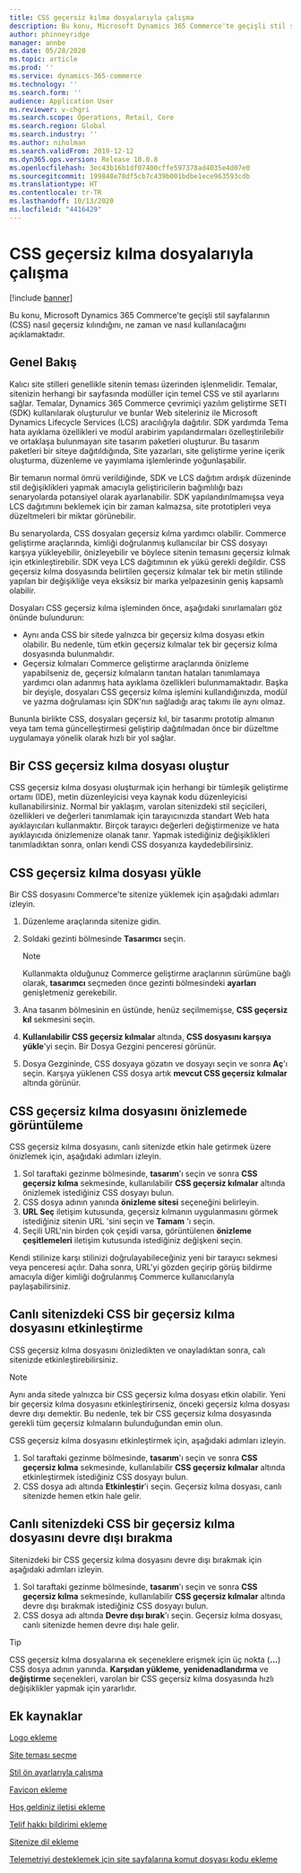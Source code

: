 ```yaml
---
title: CSS geçersiz kılma dosyalarıyla çalışma
description: Bu konu, Microsoft Dynamics 365 Commerce'te geçişli stil sayfalarının (CSS) nasıl geçersiz kılındığını, ne zaman ve nasıl kullanılacağını açıklamaktadır.
author: phinneyridge
manager: annbe
ms.date: 05/28/2020
ms.topic: article
ms.prod: ''
ms.service: dynamics-365-commerce
ms.technology: ''
ms.search.form: ''
audience: Application User
ms.reviewer: v-chgri
ms.search.scope: Operations, Retail, Core
ms.search.region: Global
ms.search.industry: ''
ms.author: niholman
ms.search.validFrom: 2019-12-12
ms.dyn365.ops.version: Release 10.0.8
ms.openlocfilehash: 3ec43b16b1df07400cffe597378ad4035e4d07e0
ms.sourcegitcommit: 199848e78df5cb7c439b001bdbe1ece963593cdb
ms.translationtype: HT
ms.contentlocale: tr-TR
ms.lasthandoff: 10/13/2020
ms.locfileid: "4416429"
---
```

# <a name="work-with-css-override-files"></a>CSS geçersiz kılma dosyalarıyla çalışma


[!include [banner](includes/banner.md)]

Bu konu, Microsoft Dynamics 365 Commerce'te geçişli stil sayfalarının (CSS) nasıl geçersiz kılındığını, ne zaman ve nasıl kullanılacağını açıklamaktadır.

## <a name="overview"></a>Genel Bakış

Kalıcı site stilleri genellikle sitenin teması üzerinden işlenmelidir. Temalar, sitenizin herhangi bir sayfasında modüller için temel CSS ve stil ayarlarını sağlar. Temalar, Dynamics 365 Commerce çevrimiçi yazılım geliştirme SETI (SDK) kullanılarak oluşturulur ve bunlar Web siteleriniz ile Microsoft Dynamics Lifecycle Services (LCS) aracılığıyla dağıtılır. SDK yardımda Tema hata ayıklama özellikleri ve modül arabirim yapılandırmaları özelleştirilebilir ve ortaklaşa bulunmayan site tasarım paketleri oluşturur. Bu tasarım paketleri bir siteye dağıtıldığında, Site yazarları, site geliştirme yerine içerik oluşturma, düzenleme ve yayımlama işlemlerinde yoğunlaşabilir.

Bir temanın normal ömrü verildiğinde, SDK ve LCS dağıtım ardışık düzeninde stil değişiklikleri yapmak amacıyla geliştiricilerin bağımlılığı bazı senaryolarda potansiyel olarak ayarlanabilir. SDK yapılandırılmamışsa veya LCS dağıtımını beklemek için bir zaman kalmazsa, site prototipleri veya düzeltmeleri bir miktar görünebilir.

Bu senaryolarda, CSS dosyaları geçersiz kılma yardımcı olabilir. Commerce geliştirme araçlarında, kimliği doğrulanmış kullanıcılar bir CSS dosyayı karşıya yükleyebilir, önizleyebilir ve böylece sitenin temasını geçersiz kılmak için etkinleştirebilir. SDK veya LCS dağıtımının ek yükü gerekli değildir. CSS geçersiz kılma dosyasında belirtilen geçersiz kılmalar tek bir metin stilinde yapılan bir değişikliğe veya eksiksiz bir marka yelpazesinin geniş kapsamlı olabilir.

Dosyaları CSS geçersiz kılma işleminden önce, aşağıdaki sınırlamaları göz önünde bulundurun:

- Aynı anda CSS bir sitede yalnızca bir geçersiz kılma dosyası etkin olabilir. Bu nedenle, tüm etkin geçersiz kılmalar tek bir geçersiz kılma dosyasında bulunmalıdır.
- Geçersiz kılmaları Commerce geliştirme araçlarında önizleme yapabilseniz de, geçersiz kılmaların tanıtan hataları tanımlamaya yardımcı olan adanmış hata ayıklama özellikleri bulunmamaktadır. Başka bir deyişle, dosyaları CSS geçersiz kılma işlemini kullandığınızda, modül ve yazma doğrulaması için SDK'nın sağladığı araç takımı ile aynı olmaz.

Bununla birlikte CSS, dosyaları geçersiz kıl, bir tasarımı prototip almanın veya tam tema güncelleştirmesi geliştirip dağıtılmadan önce bir düzeltme uygulamaya yönelik olarak hızlı bir yol sağlar.

## <a name="create-a-css-override-file"></a>Bir CSS geçersiz kılma dosyası oluştur

CSS geçersiz kılma dosyası oluşturmak için herhangi bir tümleşik geliştirme ortamı (IDE), metin düzenleyicisi veya kaynak kodu düzenleyicisi kullanabilirsiniz. Normal bir yaklaşım, varolan sitenizdeki stil seçicileri, özellikleri ve değerleri tanımlamak için tarayıcınızda standart Web hata ayıklayıcıları kullanmaktır. Birçok tarayıcı değerleri değiştirmenize ve hata ayıklayıcıda önizlemenize olanak tanır. Yapmak istediğiniz değişiklikleri tanımladıktan sonra, onları kendi CSS dosyanıza kaydedebilirsiniz.

## <a name="upload-a-css-override-file"></a>CSS geçersiz kılma dosyası yükle

Bir CSS dosyasını Commerce'te sitenize yüklemek için aşağıdaki adımları izleyin.

1. Düzenleme araçlarında sitenize gidin.
1. Soldaki gezinti bölmesinde **Tasarımcı** seçin.

    > [!NOTE]
    > Kullanmakta olduğunuz Commerce geliştirme araçlarının sürümüne bağlı olarak, **tasarımcı** seçmeden önce gezinti bölmesindeki **ayarları** genişletmeniz gerekebilir.

1. Ana tasarım bölmesinin en üstünde, henüz seçilmemişse, **CSS geçersiz kıl** sekmesini seçin.
1. **Kullanılabilir CSS geçersiz kılmalar** altında, **CSS dosyasını karşıya yükle**'yi seçin. Bir Dosya Gezgini penceresi görünür.
1. Dosya Gezgininde, CSS dosyaya gözatın ve dosyayı seçin ve sonra **Aç**'ı seçin. Karşıya yüklenen CSS dosya artık **mevcut CSS geçersiz kılmalar** altında görünür.

## <a name="preview-a-css-override-file"></a>CSS geçersiz kılma dosyasını önizlemede görüntüleme

CSS geçersiz kılma dosyasını, canlı sitenizde etkin hale getirmek üzere önizlemek için, aşağıdaki adımları izleyin.

1. Sol taraftaki gezinme bölmesinde, **tasarım**'ı seçin ve sonra **CSS geçersiz kılma** sekmesinde, kullanılabilir **CSS geçersiz kılmalar** altında önizlemek istediğiniz CSS dosyayı bulun.
1. CSS dosya adının yanında **önizleme sitesi** seçeneğini belirleyin.
1. **URL Seç** iletişim kutusunda, geçersiz kılmanın uygulanmasını görmek istediğiniz sitenin URL 'sini seçin ve **Tamam** 'ı seçin.
1. Seçili URL'nin birden çok çeşidi varsa, görüntülenen **önizleme çeşitlemeleri** iletişim kutusunda istediğiniz değişkeni seçin.

Kendi stilinize karşı stilinizi doğrulayabileceğiniz yeni bir tarayıcı sekmesi veya penceresi açılır. Daha sonra, URL'yi gözden geçirip görüş bildirme amacıyla diğer kimliği doğrulanmış Commerce kullanıcılarıyla paylaşabilirsiniz.

## <a name="activate-a-css-override-file-on-your-live-site"></a>Canlı sitenizdeki CSS bir geçersiz kılma dosyasını etkinleştirme

CSS geçersiz kılma dosyasını önizledikten ve onayladıktan sonra, calı sitenizde etkinleştirebilirsiniz.

> [!NOTE]
> Aynı anda sitede yalnızca bir CSS geçersiz kılma dosyası etkin olabilir. Yeni bir geçersiz kılma dosyasını etkinleştirirseniz, önceki geçersiz kılma dosyası devre dışı demektir. Bu nedenle, tek bir CSS geçersiz kılma dosyasında gerekli tüm geçersiz kılmaların bulunduğundan emin olun.

CSS geçersiz kılma dosyasını etkinleştirmek için, aşağıdaki adımları izleyin.

1. Sol taraftaki gezinme bölmesinde, **tasarım**'ı seçin ve sonra **CSS geçersiz kılma** sekmesinde, kullanılabilir **CSS geçersiz kılmalar** altında etkinleştirmek istediğiniz CSS dosyayı bulun.
1. CSS dosya adı altında **Etkinleştir**'i seçin. Geçersiz kılma dosyası, canlı sitenizde hemen etkin hale gelir.

## <a name="deactivate-a-css-override-file-on-your-live-site"></a>Canlı sitenizdeki CSS bir geçersiz kılma dosyasını devre dışı bırakma

Sitenizdeki bir CSS geçersiz kılma dosyasını devre dışı bırakmak için aşağıdaki adımları izleyin.

1. Sol taraftaki gezinme bölmesinde, **tasarım**'ı seçin ve sonra **CSS geçersiz kılma** sekmesinde, kullanılabilir **CSS geçersiz kılmalar** altında devre dışı bırakmak istediğiniz CSS dosyayı bulun.
1. CSS dosya adı altında **Devre dışı bırak**'ı seçin. Geçersiz kılma dosyası, canlı sitenizde hemen devre dışı hale gelir.

> [!TIP]
> CSS geçersiz kılma dosyalarına ek seçeneklere erişmek için üç nokta (**...**) CSS dosya adının yanında. **Karşıdan yükleme**, **yenidenadlandırma** ve **değiştirme** seçenekleri, varolan bir CSS geçersiz kılma dosyasında hızlı değişiklikler yapmak için yararlıdır.

## <a name="additional-resources"></a>Ek kaynaklar

[Logo ekleme](add-logo.md)

[Site teması seçme](select-site-theme.md)

[Stil ön ayarlarıyla çalışma](style-presets.md)

[Favicon ekleme](add-favicon.md)

[Hoş geldiniz iletisi ekleme](add-welcome-message.md)

[Telif hakkı bildirimi ekleme](add-copyright-notice.md)

[Sitenize dil ekleme](add-languages-to-site.md)

[Telemetriyi desteklemek için site sayfalarına komut dosyası kodu ekleme](add-telemetry.md)
